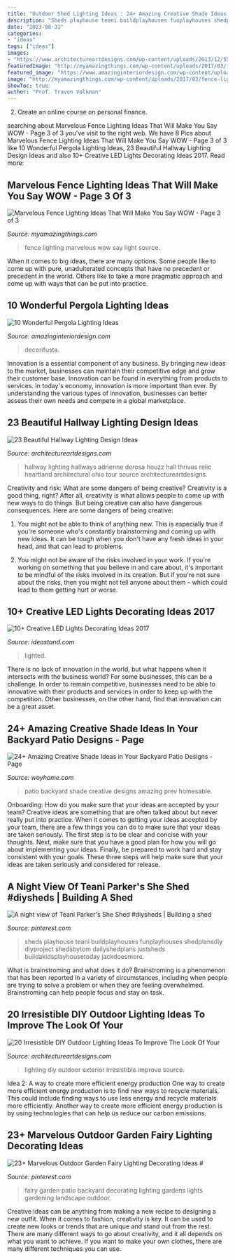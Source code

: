 ```yaml
---
title: "Outdoor Shed Lighting Ideas : 24+ Amazing Creative Shade Ideas In Your Backyard Patio Designs"
description: "Sheds playhouse teani buildplayhouses funplayhouses shedplansdiy diyproject shedsbytom dailyshedplans justsheds buildakidsplayhousetoday jackdoesmore"
date: "2023-08-31"
categories:
- "ideas"
tags: ["ideas"]
images:
- "https://www.architectureartdesigns.com/wp-content/uploads/2013/12/550.jpg"
featuredImage: "http://myamazingthings.com/wp-content/uploads/2017/03/fence-light.jpg"
featured_image: "https://www.amazinginteriordesign.com/wp-content/uploads/2017/08/10-Wonderful-Pergola-Lighting-Ideas-6.jpg"
image: "http://myamazingthings.com/wp-content/uploads/2017/03/fence-light.jpg"
ShowToc: true
author: "Prof. Travon Volkman"
---
```



2. Create an online course on personal finance.

	

		
searching about Marvelous Fence Lighting Ideas That Will Make You Say WOW - Page 3 of 3 you've visit to the right web. We have 8 Pics about Marvelous Fence Lighting Ideas That Will Make You Say WOW - Page 3 of 3 like 10 Wonderful Pergola Lighting Ideas, 23 Beautiful Hallway Lighting Design Ideas and also 10+ Creative LED Lights Decorating Ideas 2017. Read more:
		
    
## Marvelous Fence Lighting Ideas That Will Make You Say WOW - Page 3 Of 3

<img loading=lazy src="http://myamazingthings.com/wp-content/uploads/2017/03/fence-light.jpg" onerror="this.onerror=null;this.src='https://tse4.mm.bing.net/th?id=OIP.e9tRlyivnv_n67T-PgJUHAHaE8&amp;pid=15.1';" alt="Marvelous Fence Lighting Ideas That Will Make You Say WOW - Page 3 of 3">

_Source: myamazingthings.com_

>fence lighting marvelous wow say light source. 

	

When it comes to big ideas, there are many options. Some people like to come up with pure, unadulterated concepts that have no precedent or precedent in the world. Others like to take a more pragmatic approach and come up with ways that can be put into practice. 

    
## 10 Wonderful Pergola Lighting Ideas

<img loading=lazy src="https://www.amazinginteriordesign.com/wp-content/uploads/2017/08/10-Wonderful-Pergola-Lighting-Ideas-6.jpg" onerror="this.onerror=null;this.src='https://tse2.mm.bing.net/th?id=OIP.EzOwOOKRwlnJsfiTp4Bx-gHaKD&amp;pid=15.1';" alt="10 Wonderful Pergola Lighting Ideas">

_Source: amazinginteriordesign.com_

>decorifusta. 

	

Innovation is a essential component of any business. By bringing new ideas to the market, businesses can maintain their competitive edge and grow their customer base. Innovation can be found in everything from products to services. In today's economy, innovation is more important than ever. By understanding the various types of innovation, businesses can better assess their own needs and compete in a global marketplace.

    
## 23 Beautiful Hallway Lighting Design Ideas

<img loading=lazy src="https://www.architectureartdesigns.com/wp-content/uploads/2013/12/550.jpg" onerror="this.onerror=null;this.src='https://tse4.mm.bing.net/th?id=OIP.SmgY2IUqGucbMOidpe-H8wAAAA&amp;pid=15.1';" alt="23 Beautiful Hallway Lighting Design Ideas">

_Source: architectureartdesigns.com_

>hallway lighting hallways adrienne derosa houzz hall thrives relic heartland architectural ohio tour source architectureartdesigns. 

	

Creativity and risk: What are some dangers of being creative?
Creativity is a good thing, right? After all, creativity is what allows people to come up with new ways to do things. But being creative can also have dangerous consequences. Here are some dangers of being creative:
1) You might not be able to think of anything new. This is especially true if you're someone who's constantly brainstorming and coming up with new ideas. It can be tough when you don't have any fresh ideas in your head, and that can lead to problems.

2) You might not be aware of the risks involved in your work. If you're working on something that you believe in and care about, it's important to be mindful of the risks involved in its creation. But if you're not sure about the risks, then you might not tell anyone about them – which could lead to them getting hurt or worse.

    
## 10+ Creative LED Lights Decorating Ideas 2017

<img loading=lazy src="https://ideastand.com/wp-content/uploads/2014/08/led-light-decorating/8-led-lighted-branches-decoration.jpg" onerror="this.onerror=null;this.src='https://tse1.mm.bing.net/th?id=OIP.PJRQEbxl_4ZxtWv_TcYagwHaLH&amp;pid=15.1';" alt="10+ Creative LED Lights Decorating Ideas 2017">

_Source: ideastand.com_

>lighted. 

	

There is no lack of innovation in the world, but what happens when it intersects with the business world? For some businesses, this can be a challenge. In order to remain competitive, businesses need to be able to innovative with their products and services in order to keep up with the competition. Other businesses, on the other hand, find that innovation can be a great asset.

    
## 24+ Amazing Creative Shade Ideas In Your Backyard Patio Designs - Page

<img loading=lazy src="http://woyhome.com/wp-content/uploads/2018/11/24-Amazing-Creative-Shade-Ideas-in-Your-Backyard-Patio-Designs-11.jpg" onerror="this.onerror=null;this.src='https://tse2.mm.bing.net/th?id=OIP.mdxxgiHSwqkjrktQ9e-HXgHaJ4&amp;pid=15.1';" alt="24+ Amazing Creative Shade Ideas in Your Backyard Patio Designs - Page">

_Source: woyhome.com_

>patio backyard shade creative designs amazing prev homesable. 

	

Onboarding: How do you make sure that your ideas are accepted by your team?
Creative ideas are something that are often talked about but never really put into practice. When it comes to getting your ideas accepted by your team, there are a few things you can do to make sure that your ideas are taken seriously. The first step is to be clear and concise with your thoughts. Next, make sure that you have a good plan for how you will go about implementing your ideas. Finally, be prepared to work hard and stay consistent with your goals. These three steps will help make sure that your ideas are taken seriously and considered for release.

    
## A Night View Of Teani Parker&#039;s She Shed #diysheds | Building A Shed

<img loading=lazy src="https://i.pinimg.com/736x/7e/4d/f4/7e4df43bd9d6eadda666b26c4665f26d.jpg" onerror="this.onerror=null;this.src='https://tse1.mm.bing.net/th?id=OIP.FAP7b2fjPBua_075YnfI-QHaJ4&amp;pid=15.1';" alt="A night view of Teani Parker&#039;s She Shed #diysheds | Building a shed">

_Source: pinterest.com_

>sheds playhouse teani buildplayhouses funplayhouses shedplansdiy diyproject shedsbytom dailyshedplans justsheds buildakidsplayhousetoday jackdoesmore. 

	

What is brainstroming and what does it do?
Brainstroming is a phenomenon that has been reported in a variety of circumstances, including when people are trying to solve a problem or when they are feeling overwhelmed. Brainstroming can help people focus and stay on task.

    
## 20 Irresistible DIY Outdoor Lighting Ideas To Improve The Look Of Your

<img loading=lazy src="https://www.architectureartdesigns.com/wp-content/uploads/2016/08/8-25-e1471263306965-630x814.jpg" onerror="this.onerror=null;this.src='https://tse1.mm.bing.net/th?id=OIP._JeQWnDGdSUOFKLQTvT-RQHaJk&amp;pid=15.1';" alt="20 Irresistible DIY Outdoor Lighting Ideas To Improve The Look Of Your">

_Source: architectureartdesigns.com_

>lighting diy outdoor exterior irresistible improve source. 

	

Idea 2: A way to create more efficient energy production
One way to create more efficient energy production is to find new ways to recycle materials. This could include finding ways to use less energy and recycle materials more efficiently. Another way to create more efficient energy production is by using technologies that can help us reduce our carbon emissions.

    
## 23+ Marvelous Outdoor Garden Fairy Lighting Decorating Ideas #

<img loading=lazy src="https://i.pinimg.com/736x/97/76/a6/9776a66702ce218bc4dd4fcdeb265430.jpg" onerror="this.onerror=null;this.src='https://tse2.mm.bing.net/th?id=OIP.10nqFJZLHG_GUwqByx6ExAHaLH&amp;pid=15.1';" alt="23+ Marvelous Outdoor Garden Fairy Lighting Decorating Ideas #">

_Source: pinterest.com_

>fairy garden patio backyard decorating lighting gardens lights gardening landscape outdoor. 

	

Creative ideas can be anything from making a new recipe to designing a new outfit. When it comes to fashion, creativity is key. It can be used to create new looks or trends that are unique and stand out from the rest. There are many different ways to go about creativity, and it all depends on what you want to achieve. If you want to make your own clothes, there are many different techniques you can use.

